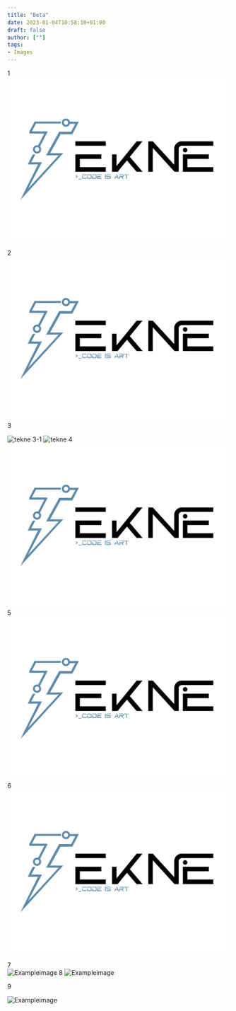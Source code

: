 ```yaml
---
title: "Beta"
date: 2023-01-04T10:58:10+01:00
draft: false
author: [""]
tags:
- Images
---
```

1
![TEKNE][IMG]

[IMG]: l.JPEG
2
<img src = "/static/img/l.JPEG">
3

![tekne](/blg/images/Logo2.jpg)
3-1
![tekne](/blg/images/l.JPEG)
4
![TEKNE Club Logo](Logo2.jpg)
5
![TEKNE Club](/static/img/Logo2.jpg)
6
![TEKNE Club](/static/img/l.JPEG)

7   
![Exampleimage](/t.jpg)
8
![Exampleimage](/k.JPEG)

9

![Exampleimage](k.JPEG)
